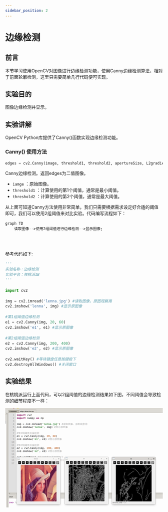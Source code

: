 ```yaml
---
sidebar_position: 2
---
```


# 边缘检测

## 前言

本节学习使用OpenCV对图像进行边缘检测功能，使用Canny边缘检测算法，相对于前面轮廓检测，这里只需要简单几行代码便可实现。

## 实验目的

图像边缘检测并显示。

## 实验讲解

OpenCV Python库提供了Canny()函数实现边缘检测功能。

### Canny() 使用方法

```python
edges = cv2.Canny(image, threshold1, threshold2, apertureSize, L2gradient)
```

Canny边缘检测。返回edges为二值图像。
- `iamge` ：原始图像。
- `threshold1` ：计算使用的第1个阈值，通常是最小阈值。
- `threshold2` ：计算使用的第2个阈值，通常是最大阈值。

从上面可知道Canny方法使用非常简单，我们只需要根据需求设定好合适的阈值即可，我们可以使用2组阈值来对比实验。代码编写流程如下：

```mermaid
graph TD
    读取图像-->使用2组阈值进行边缘检测-->显示图像;
```

<br></br>

参考代码如下:

```python
'''
实验名称：边缘检测
实验平台：核桃派1B
'''

import cv2

img = cv2.imread('lenna.jpg') #读取图像，原图观察用
cv2.imshow('lenna', img) #显示原图像

#第1组阈值边缘检测
e1 = cv2.Canny(img, 20, 60)
cv2.imshow('e1', e1) #显示原图像

#第2组阈值边缘检测
e2 = cv2.Canny(img, 200, 400)
cv2.imshow('e2', e2) #显示原图像

cv2.waitKey() #等待键盘任意按键按下
cv2.destroyAllWindows() #关闭窗口

```

## 实验结果

在核桃派运行上面代码，可以2组阈值的边缘检测结果如下图，不同阈值会导致检测的细节程度不一样：

![edge_detection](./img/edge_detection/edge_detection1.png)